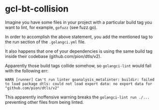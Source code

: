 # gcl-bt-collision

Imagine you have some files in your project with a particular build tag you want to lint, for example, `gofuzz` 
(see fuzz.go).

In order to accomplish the above statement, you add the mentioned tag to the run section of the `.golangci.yml` file.

It also happens that one of your dependencies is using the same build tag inside their codebase 
(github.com/pion/dtls/v2).

Apparently those build tags collide somehow, so `golangci-lint` would fail with the following err:

```
WARN [runner] Can't run linter goanalysis_metalinter: buildir: failed to load package dtls: could not load export data: no export data for "github.com/pion/dtls/v2" 
```

This apparently inoffensive warning breaks the `golangci-lint run ./...` preventing other files from being linted.